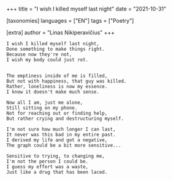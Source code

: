 +++
title = "I wish I killed myself last night"
date = "2021-10-31"

[taxonomies]
languages = ["EN"]
tags = ["Poetry"]

[extra]
author = "Linas Nikiperavičius"
+++
```
I wish I killed myself last night,
Done something to make things right.
Because now they're not,
I wish my body could just rot.
```
<!-- more -->
```

The emptiness inside of me is filled,
But not with happiness, that guy was killed.
Rather, loneliness is now my essence.
I know it doesn't make much sense.

Now all I am, just me alone,
Still sitting on my phone.
Not for reaching out or finding help,
But rather crying and destructuring myself.

I'm not sure how much longer I can last,
It never was this bad in my entire past.
I derived my life and got a negative,
The graph could be a bit more sensitive...

Sensitive to trying, to changing me,
I'm not the person I could be.
I guess my effort was a waste,
Just like a drug that has been laced.
```
